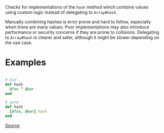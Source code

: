 
Checks for implementations of the `hash` method which combine
values using custom logic instead of delegating to `Array#hash`.

Manually combining hashes is error prone and hard to follow, especially
when there are many values. Poor implementations may also introduce
performance or security concerns if they are prone to collisions.
Delegating to `Array#hash` is clearer and safer, although it might be slower
depending on the use case.

# Examples

```ruby

# bad
def hash
  @foo ^ @bar
end

# good
def hash
  [@foo, @bar].hash
end
```

[Source](http://www.rubydoc.info/gems/rubocop/RuboCop/Cop/Security/CompoundHash)